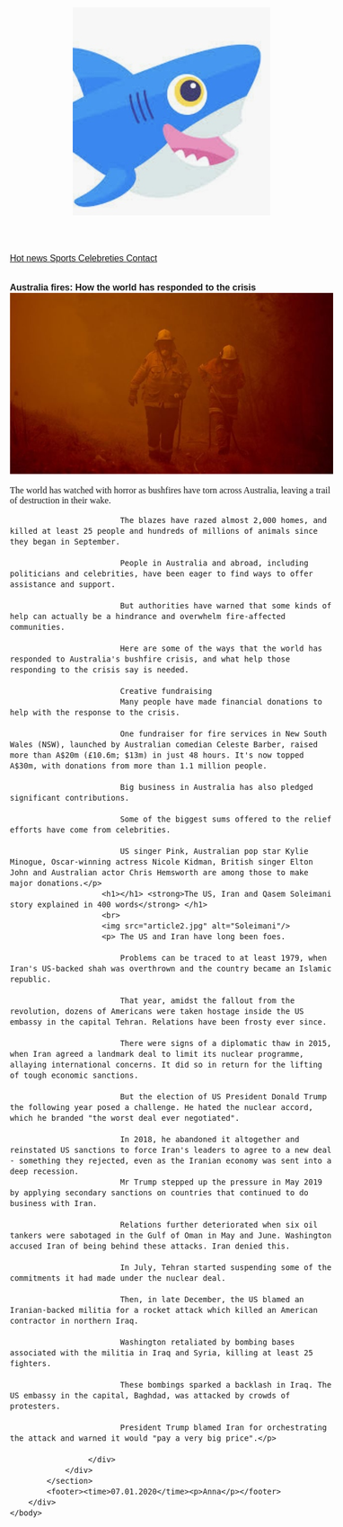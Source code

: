 <!DOCTYPE html>
<html lang="en">
    <head><meta charset="utf-8">
        <meta http-equiv="X-UA-Compatible" content="IE=edge">
        <meta name="Description" content="News and articles">
        <title>Shark news</title>
        <meta name="viewport" content="width=device-width, initial-scale=1">
        <link rel="icon" href="fav.ico">
        <style> body{font-family:arial,sans-serif;font-size:16px;} h2,h3,h4,h5,h6,p{font-family:serif;} table{border-collapse:collapse;} th,td{border:2px solid gray;}
        </style>
    </head>
    <body> 
        <div> 
            <section id="introSection"> 
                <div> 
                    <header> 
                        <a href="/"><img src="shark.jpg" alt="Logo"></a>
                    </header> 
                    <nav> 
                        <a href="Hot_news.html" title="Go to about hot news section"> Hot news </a> 
                        <a href="sports.html" title="Go to sports section"> Sports </a>
                        <a href="celebs.html" title="Go to celebreties section"> Celebreties </a>
                       <a href="contacto.html" title="Go to contact section"> Contact </a> 
                   </nav> 
                    <div> 
                        <h1></h1> <strong>Australia fires: How the world has responded to the crisis</strong> </h1> 
                        <br>
                        <img src="article1.jpg" alt="Australia"/> 
                        <p> The world has watched with horror as bushfires have torn across Australia, leaving a trail of destruction in their wake.

                            The blazes have razed almost 2,000 homes, and killed at least 25 people and hundreds of millions of animals since they began in September.
                            
                            People in Australia and abroad, including politicians and celebrities, have been eager to find ways to offer assistance and support.
                            
                            But authorities have warned that some kinds of help can actually be a hindrance and overwhelm fire-affected communities.
                            
                            Here are some of the ways that the world has responded to Australia's bushfire crisis, and what help those responding to the crisis say is needed.
                            
                            Creative fundraising
                            Many people have made financial donations to help with the response to the crisis.
                            
                            One fundraiser for fire services in New South Wales (NSW), launched by Australian comedian Celeste Barber, raised more than A$20m (£10.6m; $13m) in just 48 hours. It's now topped A$30m, with donations from more than 1.1 million people.
                            
                            Big business in Australia has also pledged significant contributions.
                            
                            Some of the biggest sums offered to the relief efforts have come from celebrities.
                            
                            US singer Pink, Australian pop star Kylie Minogue, Oscar-winning actress Nicole Kidman, British singer Elton John and Australian actor Chris Hemsworth are among those to make major donations.</p>
                        <h1></h1> <strong>The US, Iran and Qasem Soleimani story explained in 400 words</strong> </h1> 
                        <br>
                        <img src="article2.jpg" alt="Soleimani"/> 
                        <p> The US and Iran have long been foes.

                            Problems can be traced to at least 1979, when Iran's US-backed shah was overthrown and the country became an Islamic republic.
                            
                            That year, amidst the fallout from the revolution, dozens of Americans were taken hostage inside the US embassy in the capital Tehran. Relations have been frosty ever since.
                            
                            There were signs of a diplomatic thaw in 2015, when Iran agreed a landmark deal to limit its nuclear programme, allaying international concerns. It did so in return for the lifting of tough economic sanctions.
                            
                            But the election of US President Donald Trump the following year posed a challenge. He hated the nuclear accord, which he branded "the worst deal ever negotiated".
                            
                            In 2018, he abandoned it altogether and reinstated US sanctions to force Iran's leaders to agree to a new deal - something they rejected, even as the Iranian economy was sent into a deep recession.
                            Mr Trump stepped up the pressure in May 2019 by applying secondary sanctions on countries that continued to do business with Iran.

                            Relations further deteriorated when six oil tankers were sabotaged in the Gulf of Oman in May and June. Washington accused Iran of being behind these attacks. Iran denied this.
                            
                            In July, Tehran started suspending some of the commitments it had made under the nuclear deal.
                            
                            Then, in late December, the US blamed an Iranian-backed militia for a rocket attack which killed an American contractor in northern Iraq.
                            
                            Washington retaliated by bombing bases associated with the militia in Iraq and Syria, killing at least 25 fighters.
                            
                            These bombings sparked a backlash in Iraq. The US embassy in the capital, Baghdad, was attacked by crowds of protesters.
                            
                            President Trump blamed Iran for orchestrating the attack and warned it would "pay a very big price".</p>
                            
                     </div> 
                </div> 
            </section> 
            <footer><time>07.01.2020</time><p>Anna</p></footer>
        </div>
    </body>
</html>                
